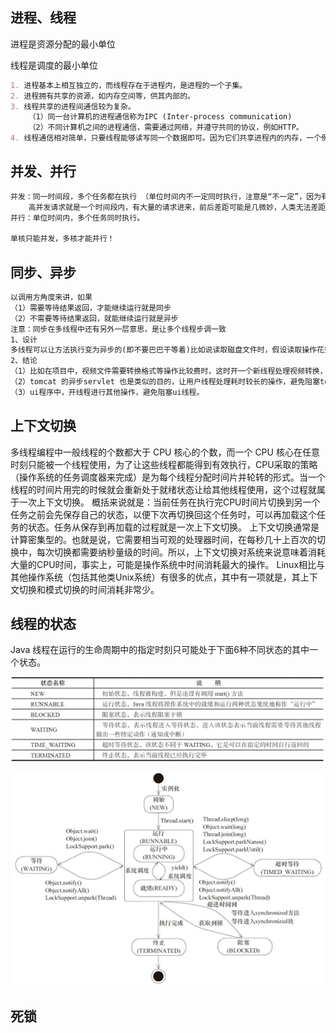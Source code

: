 ## 进程、线程

进程是资源分配的最小单位

线程是调度的最小单位

```markdown
1. 进程基本上相互独立的，而线程存在于进程内，是进程的一个子集。
2. 进程拥有共享的资源，如内存空间等，供其内部的。
3. 线程共享的进程间通信较为复杂。
	（1）同一台计算机的进程通信称为IPC (Inter-process communication)
	（2）不同计算机之间的进程通信，需要通过网络，并遵守共同的协议，例如HTTP。
4. 线程通信相对简单，只要线程能够读写同一个数据即可。因为它们共享进程内的内存，一个例子是多个线程可以访问同一个共享变量线程更轻量，线程上下文切换成本一般上要比进程上下文切换低。
```

## 并发、并行

```markdown
并发：同一时间段，多个任务都在执行 （单位时间内不一定同时执行，注意是“不一定”，因为有多核CPU存在）；
	高并发请求就是一个时间段内，有大量的请求进来，前后差距可能是几微妙，人类无法差距。但这种差距绝非并行。
并行：单位时间内，多个任务同时执行。

单核只能并发，多核才能并行！
```



## 同步、异步

```markdown
以调用方角度来讲，如果
（1）需要等待结果返回，才能继续运行就是同步
（2）不需要等待结果返回，就能继续运行就是异步
注意：同步在多线程中还有另外一层意思，是让多个线程步调一致
1、设计
多线程可以让方法执行变为异步的(即不要巴巴干等着)比如说读取磁盘文件时，假设读取操作花费了5秒钟，如果没有线程调度机制，这5秒cpu什么都做不了，其它代码都得暂停...
2、结论
（1）比如在项目中，视频文件需要转换格式等操作比较费时，这时开一个新线程处理视频转换，避免阻塞主线程。
（2）tomcat 的异步servlet 也是类似的目的，让用户线程处理耗时较长的操作，避免阻塞tomcat的工作线程。
（3）ui程序中，开线程进行其他操作，避免阻塞ui线程。
```

## 上下文切换

多线程编程中一般线程的个数都大于 CPU 核心的个数，而一个 CPU 核心在任意时刻只能被一个线程使用，为了让这些线程都能得到有效执行，CPU采取的策略（操作系统的任务调度器来完成）是为每个线程分配时间片并轮转的形式。当一个线程的时间片用完的时候就会重新处于就绪状态让给其他线程使用，这个过程就属于一次上下文切换。
概括来说就是：当前任务在执行完CPU时间片切换到另一个任务之前会先保存自己的状态，以便下次再切换回这个任务时，可以再加载这个任务的状态。任务从保存到再加载的过程就是一次上下文切换。
上下文切换通常是计算密集型的。也就是说，它需要相当可观的处理器时间，在每秒几十上百次的切换中，每次切换都需要纳秒量级的时间。所以，上下文切换对系统来说意味着消耗大量的CPU时间，事实上，可能是操作系统中时间消耗最大的操作。
Linux相比与其他操作系统（包括其他类Unix系统）有很多的优点，其中有一项就是，其上下文切换和模式切换的时间消耗非常少。

## 线程的状态

Java 线程在运行的生命周期中的指定时刻只可能处于下面6种不同状态的其中一个状态。

![image-20210306222857428](图片/image-20210306222857428.png)

![image-20210306222842765](图片/image-20210306222842765.png)

## 死锁

